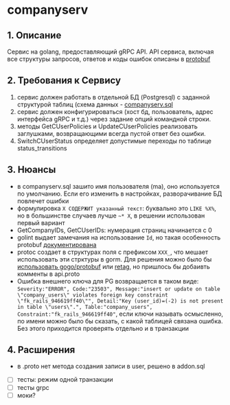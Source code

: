 # companyserv

## 1. Описание

Сервис на golang, предоставляющий gRPC API. API сервиса, включая все структуры запросов, ответов и коды ошибок описаны в [protobuf](api.proto)

## 2. Требования к Сервису

1. сервис должен работать в отдельной БД (Postgresql) с заданной структурой таблиц (схема данных - [companyserv.sql](companyserv.sql)
2. сервис должен конфигурироваться (хост бд, пользователь, адрес интерфейса gRPC и т.д.) через задание опций командной строки. 
3. методы GetCUserPolicies и UpdateCUserPolicies реализовать заглушками, возвращающими всегда пустой ответ без ошибки.
4. SwitchCUserStatus определяет допустимые переходы по таблице status_transitions



## 3. Нюансы

* в companyserv.sql зашито имя пользователя (ma), оно используется по умолчанию. Если его изменить в настройках, разворачивание БД повлечет ошибки
* формулировка `X СОДЕРЖИТ указанный текст`: буквально это `LIKE %X%`, но в большинстве случаев лучше `~* X`, в решении использован первый вариант
* GetCompanyIDs, GetCUserIDs: нумерация страниц начинается с 0
* golint выдает замечания на использование `Id`, но такая особенность protobuf [документирована](https://github.com/golang/protobuf/issues/73#issuecomment-138699104)
* protoc создает в структурах поля с префиксом `XXX_`, что мешает использовать эти стрктуры в gorm. Для решения можно было бы [использовать gogo/protobuf](https://github.com/golang/protobuf/issues/52#issuecomment-284219742) или [retag](https://github.com/golang/protobuf/issues/52#issuecomment-295596893), но пришлось бы добаивть комменты в api.proto
* Ошибка внешнего ключа для PG возвращается в таком виде: `Severity:"ERROR", Code:"23503", Message:"insert or update on table \"company_users\" violates foreign key constraint \"fk_rails_946619ff40\"", Detail:"Key (user_id)=(-2) is not present in table \"users\".", Table:"company_users", Constraint:"fk_rails_946619ff40"`, если ключи называть осмысленно, по имени можно было бы сказать, с какой таблицей связана ошибка. Без этого приходится проверять отдельно и в транзакции

## 4. Расширения

* в .proto нет метода создания записи в user, решено в addon.sql


* [ ] тесты: режим одной транзакции
* [ ] тесты grpc
* [ ] моки?

